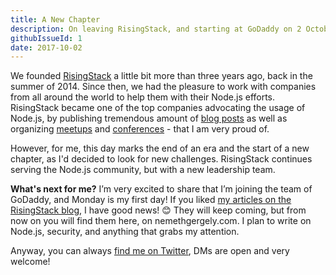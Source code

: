 ```yaml
---
title: A New Chapter
description: On leaving RisingStack, and starting at GoDaddy on 2 October
githubIssueId: 1
date: 2017-10-02
---
```


We founded [RisingStack](https://risingstack.com) a little bit more than three years ago, back in the summer of 2014. Since then, we had the pleasure to work with companies from all around the world to help them with their Node.js efforts. RisingStack became one of the top companies advocating the usage of Node.js, by publishing tremendous amount of [blog posts](https://blog.risingstack.com/) as well as organizing [meetups](https://meetup.com/nodejsbp/) and [conferences](http://nodeconf.risingstack.com/) - that I am very proud of.

However, for me, this day marks the end of an era and the start of a new chapter, as I'd decided to look for new challenges. RisingStack continues serving the Node.js community, but with a new leadership team.

**What's next for me?** I’m very excited to share that I’m joining the team of GoDaddy, and Monday is my first day! If you liked [my articles on the RisingStack blog](https://blog.risingstack.com/author/gergely/), I have good news! 😊 They will keep coming, but from now on you will find them here, on nemethgergely.com. I plan to write on Node.js, security, and anything that grabs my attention.

Anyway, you can always [find me on Twitter](https://twitter.com/nthgergo), DMs are open and very welcome!
